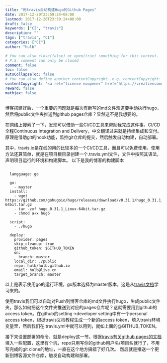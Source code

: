 ```yaml
---
title: "用travis自动构建Hugo的Github Pages"
date: 2017-12-20T23:59:24+08:00
lastmod: 2017-12-20T23:59:24+08:00
draft: false
keywords: ["CI", "travis"]
description: ""
tags: ["travis", "CI"]
categories: ["CI"]
author: "hulb"

# You can also close(false) or open(true) something for this content.
# P.S. comment can only be closed
comment: false
toc: false
autoCollapseToc: false
# You can also define another contentCopyright. e.g. contentCopyright: "This is another copyright."
contentCopyright: '<a rel="license noopener" href="https://creativecommons.org/licenses/by-nc-nd/4.0/" target="_blank">CC BY-NC-ND 4.0</a>'
reward: false
mathjax: false
---
```

博客搭建好后，一个重要的问题就是每次有新写的md文件难道要手动执行hugo，然后将public文件夹推送到github pages仓库？显然这不是我想要的。

在网络上搜索了一下，发现可以借助一些CI/CD工具来帮助我完成这件事。CI/CD全程Continuous Integration and Delivery，中文翻译过来就是持续集成和交付。原理是借助git的hook功能，监控git仓库的提交，然后触发自动构建，自动部署。

其中，travis.io是在线的用的比较多的一个CI/CD工具，而且可以免费使用。使用方法还算简单，就是在项目根目录创建一个.travis.yml文件，文件中按照其语法，声明项目运行的环境和构建脚本。
以下是我的博客的构建脚本
<pre><code>
  langguage: go

  go:
    - master
  install:
    - wget https://github.com/gohugoio/hugo/releases/download/v0.31.1/hugo_0.31.1_Linux-64bit.tar.gz
    - tar -zxf hugo_0.31.1_Linux-64bit.tar.gz
    - chmod a+x hugo

  script:
    - ./hugo

  deploy:
    provider: pages
    skip_cleanup: true
    github_token: $GITHUB_TOKEN
    on:
      branch: master
    local_dir: ./public
    repo: hulb/hulb.github.io
    email: hulb@live.cn
    target_branch: master
</code></pre>
以上是表示使用go的运行环境，go版本选择为master版本，这是从[travis文档](https://docs.travis-ci.com/user/languages/go/ "travis文档")学习来的。

使用travis我们可以自动对Push到博客仓库的md文件执行hugo，生成public文件夹，那么如何把这个文件夹推送到对应的pages仓库呢？这就需要用到github的access token。在github的setting->developer setting中有一个personal access token，根据travis文档教程生成一个新的access token，填入travis环境变量里，然后我们在.travis.yml中就可以用到，就如上面的@GITHUB_TOKEN。

接下来设置部署的命令，就是deploy这一节。根据[travis有关github pages的文档](https://docs.travis-ci.com/user/deployment/pages/)填入一些配置，这里有个坑，repo只用写你的github用户名/项目名就行了，不用写完成的git clone的地址，一直在这个地方搞错了好几次。
然后就是推送一个更新到博客源文件仓库，触发自动构建和部署。
<!--more-->
